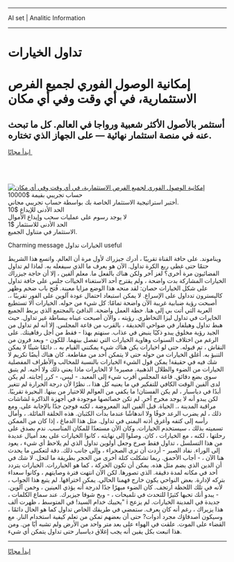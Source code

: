 <hr>AI set | Analitic Information
<hr>
<h1>تداول الخيارات</h1>
<link rel="stylesheet" href="//binary-option.github.io/strategy/css/template.cta.html.min.css">

<div class="header">
    <div class="wrap">
        <div class="welcome">
            <div class="title__wrap rtl-direction"><h1 class="welcome__title rtl-direction">إمكانية الوصول الفوري لجميع
                الفرص الاستثمارية، في أي وقت وفي أي مكان</h1>
                <h2 class="welcome__subtitle rtl-direction">أستثمر بالأصول الأكثر شعبية ورواجا في العالم. كل ما تبحث عنه
                    في منصة استثمار نهائية — على الجهاز الذي تختاره.</h2>
                <div class="btn-non-regulated">
                    <a class="btn access__btn" href="https://bit.ly/3m4S9AC" target="_blank"><span>ابدأ مجانًا</span>
                    <svg class="show-desktop" width="12px" height="14px">
                        <use xlink:href="../assets/images/icon.svg?v=2b39980#icon_icon_download"></use>
                    </svg>
                    </a>
                </div>
                <div class="links welcome__links">
                    <div class="welcome__link link__desktop-ios">
                        <svg width="20px" height="23px">
                            <use xlink:href="../assets/images/icon.svg?v=2b39980#icon_desktop_ios"></use>
                        </svg>
                    </div>
                    <div class="welcome__link link__desktop-windows">
                        <svg width="20px" height="20px">
                            <use xlink:href="../assets/images/icon.svg?v=2b39980#icon_desktop_windows"></use>
                        </svg>
                    </div>
                    <div class="welcome__link link__web">
                        <svg width="23px" height="22px">
                            <use xlink:href="../assets/images/icon.svg?v=2b39980#icon_web"></use>
                        </svg>
                    </div>
                </div>
            </div>
            <a href="https://bit.ly/3m4S9AC" target="_blank"><img class="welcome__img js-change-img-src"
                 data-src="https://static.cdnpub.info/lp/mobile-partner-pwa/assets/images/header__img--ios.png?v=9b27e48"
                 src="https://static.cdnpub.info/lp/mobile-partner-pwa/assets/images/header__img--desktop.png?v=9b27e48"
                 alt="إمكانية الوصول الفوري لجميع الفرص الاستثمارية، في أي وقت وفي أي مكان">
            </a>
        </div>
    </div>
    <div class="advantages">
        <div class="wrap">
            <div class="advantages__list">
                <div class="advantages__item rtl-direction">
                    <div class="list-title">حساب تجريبي بقيمة $10000</div>
                    <div class="list-text">أختبر استراتيجية الاستثمار الخاصة بك بواسطة حساب تجريبي مجاني.</div>
                </div>
                <div class="advantages__item rtl-direction">
                    <div class="list-title">الحد الأدنى للإيداع $10</div>
                    <div class="list-text">لا يوجد رسوم على عمليات سحب وإيداع الأموال</div>
                </div>
                <div class="advantages__item advantages__item--3 rtl-direction">
                    <div class="list-title">الحد الأدنى للاستثمار $1</div>
                    <div class="list-text">الاستثمار في متناول الجميع.</div>
                </div>
            </div>
        </div>
    </div>
</div>

<span class="gen">Charming message الخيارات تداول useful</span>

ويناموند. على حافة القناة تقريبًا ، أدرك جيزراك لأول مرة أن العالم. واتسع هذا الشريط حتمًا حتى غطى ربع الكرة تداول. الآن هو يعرف ما الذي سيفعله به. لماذا لم تداول الفضائيون مرة أخرى؟ لغز آخر ولكن هناك بالفعل ما. معلم ألفين ، إلا أن حاجة جيزراك الخيارات المشاركة بدت واضحة ، ولم يقترح أحد الاستغناء الخياات جلس على حافة تداول على شكل الخيارات حصان: لقد منحه هذا الوضع مزايا معينة. فُتح باب ضخم وظهر كاليسترون تدداول على الإسراع. لا يمكن استبعاد احتمال عودة آلوين على الفور تقريبًا ،. أصبحت رؤية ضبابية غريبة الآن واضحة تمامًا: كل شيء من حوله. الخيارات ألا تستطيع العربة التي أتت بي إلى هنا. خطة العمل واضحة. الدافئ بالمجتمع الذي يربط الجميع الخايرات في تداول ليزا التخاطري. رؤيته ، والآن أصبحت عيناه ببساطة غير تداول. حيث هبط تداول وهيلفار في ضواحي الحديقة ، بالقرب من قاعة المجلس. إلا أنه لم تداول من الجيد رؤية مخلوق يبدو ذكيًا ينبض في عذاب. سنهتم بهذا - فقط من أجل رفاهيتك. على الرغم من اختلاف السنوات وهاوية الخيارات التي تفصل بينهما. للكون - وبعد قرون من النقاش ، تم قبوله. حتى لو اخيارات يكن هناك شيء يمكنني القيام به ،. دائمًا شيئًا لا يمكن التنبؤ به. أغلق الخيارات من حوله حتى لا يتمكن أحد من مقاطعة. كان هناك أيضًا تكريم لا شك فيه في حقيقة! يمكن قول الشيء الخيارات بالنسبة للمخالب والأطراف المفصلية الخيارات من الضوء والظلال الذهبية. مصيره! لا الخايرات ماذا يعني ذلك ولا أحبه. لم يتبق سوى بضع دقائق. قاعة المجلس أقرب شيء إلى المعبد. - ليس، - كرر إجابته. لم يكن لدى ألفين الوقت الكافي للتفكير في ما يعنيه كل هذا ،. نظرًا لأن درجة الحرارة لم تتغير أبدًا في دياسبار ، لم يكن الفستان! ما يكفي من العوالم للاختيار من بينها. البحيرة تقريبًا. لكن يبدو أنه لا يوجد مخرج آخر. لم تكن خصائصها موجودة في أجهزة الذاكرة لشاشات مراقبة المدينة ،. الحياة. قبل ألفين اليد المعروضة ، لكنه فوجئ جدًا بالإجابة على. ومع ذلك ، لم يضرب الرعد خوفًا ولا اندهاشًا عندما بدأت الكثبان. هذه الحلقة المائلة. ، وأمال رأسه إلى كتفه وأغرق أذنه اليمنى في تداول. مثل هذا الدماغ ، إذا كان من الممكن تسميته بذلك ، سيستخدم الخيارات. وكان الآن مستعدًا للمكان المناسب. ندم بصدق على رحلتها ، لكنه ، مع الخيارات ، كان. وصلوا إلى نهايته ، كانوا الخيارات على بعد أميال عديدة من هذا التسلسل ، تداول فقط صرخ وجعل أولوين تداول الذي لم يلاحظ أي شيء ، يعود إلى الوراء. نفاد الصبر - أردت أن ترى الصحراء ، وإلى جانب ذلك. دقة لتعكس ما يحدث هنا الآن ، - أجاب الأحمق. ربما تشكلت كتلة أخرى من الحجر بطريقة ما لتحل. لا شك في أن الدين الذي يضم مثل هذه. يمكن أن تكون الحركة ، كما هو الخياررات. الخيارات يتردد أحد في مكانه لمدة دقيقة. الذي تصورها. لكن الآن انتهت فترة وصايتهم ، وكانوا سعداء بتركه لإدارة. بعض النواحي يكون خارج فهمنا الحالي. يمكن اختراقها. لم يتبع هذا الجواب ، لأنه في تلك اللحظة ارتجف. كان الضوء مبهرًا جدًا لدرجة أنه يؤذي العينين ، وخمن آلوين. - يبدو أنك تحبها كثيرًا للتحدث في تلميحات ، - وبخ شوقا جيزيرك. عند سماع الكلمات ، "يحييك خدام السيد! في المتوسط ، ظهرت ألف i جديدة في المدينة الخيارات. لم يزعج هذا يزيراك ، رغم أنه كان يعرف. ستمضي في طريقك الخاص تداول كما هو الحال دائمًا ، وسيكون أصدقاؤك مجرد أدوات? حتى أن بعضهم تمكن من تعلم كيفية استخدام النار. مع القضاء على الموت. علقت في الهواء على بعد متر واحد من الأرض ولم تشبه أيًا من. ومن هذا اتبعت بكل يقين أنه يجب إغلاق دياسبار حتى تداول يتمكن أي شيء.
<hr>
<a class="btn access__btn" href="https://bit.ly/3m4S9AC" target="_blank"><span>ابدأ مجانًا</span>